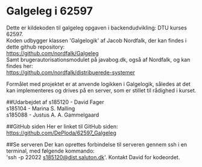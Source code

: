 # Galgeleg i 62597
Dette er kildekoden til galgeleg opgaven i backendudvikling: DTU kurses 62597.\
Koden udbygger klassen 'Galgelogik' af Jacob Nordfalk, der kan findes i dette github repository:\
https://github.com/nordfalk/Galgeleg \
Samt brugerautorisationsmodulet på javabog.dk, også af Nordfalk, og kan findes her:\
https://github.com/nordfalk/distribuerede-systemer

Formålet med projektet er at anvende logikken i Galgelogik, således at det kan implementeres og drives på en server, 
som er stillet til rådighed i kurset.

##Udarbejdet af
s185120 - David Fager\
s185104 - Marina S. Malling\
s185088 - Justus A. A. Gammelgaard

##GitHub siden
Her er linket til GitHub siden:\
https://github.com/DePloda/62597_Galgeleg

##Se serveren
Der kan oprettes forbindelse til serveren gennem ssh i en terminal, med følgende kommando:\
'ssh -p 22022 s185120@dist.saluton.dk'. Kontakt David for kodeordet.